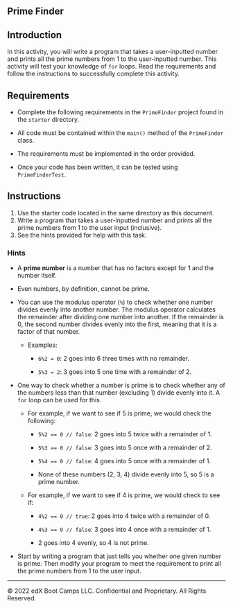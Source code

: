 ## Prime Finder

## Introduction

In this activity, you will write a program that takes a user-inputted number and prints all the prime numbers from 1 to the user-inputted number. This activity will test your knowledge of `for` loops. Read the requirements and follow the instructions to successfully complete this activity.

## Requirements

- Complete the following requirements in the `PrimeFinder` project found in the `starter` directory.

- All code must be contained within the `main()` method of the `PrimeFinder` class.

- The requirements must be implemented in the order provided.

- Once your code has been written, it can be tested using `PrimeFinderTest`.

## Instructions

1. Use the starter code located in the same directory as this document.
2. Write a program that takes a user-inputted number and prints all the prime numbers from 1 to the user input (inclusive).
3. See the hints provided for help with this task.

### Hints

- A **prime number** is a number that has no factors except for 1 and the number itself.

- Even numbers, by definition, cannot be prime.

- You can use the modulus operator (`%`) to check whether one number divides evenly into another number. The modulus operator calculates the remainder after dividing one number into another. If the remainder is 0, the second number divides evenly into the first, meaning that it is a factor of that number.

  - Examples:

    - `6%2 = 0`: 2 goes into 6 three times with no remainder.

    - `5%3 = 2`: 3 goes into 5 one time with a remainder of 2.

- One way to check whether a number is prime is to check whether any of the numbers less than that number (excluding 1) divide evenly into it. A `for` loop can be used for this.

  - For example, if we want to see if 5 is prime, we would check the following:

    - `5%2 == 0 // false`: 2 goes into 5 twice with a remainder of 1.

    - `5%3 == 0 // false`: 3 goes into 5 once with a remainder of 2.

    - `5%4 == 0 // false`: 4 goes into 5 once with a remainder of 1.

    - None of these numbers (2, 3, 4) divide evenly into 5, so 5 is a prime number.

  - For example, if we want to see if 4 is prime, we would check to see if:

    - `4%2 == 0 // true`: 2 goes into 4 twice with a remainder of 0.

    - `4%3 == 0 // false`: 3 goes into 4 once with a remainder of 1.

    - 2 goes into 4 evenly, so 4 is not prime.

- Start by writing a program that just tells you whether one given number is prime. Then modify your program to meet the requirement to print all the prime numbers from 1 to the user input.

---

© 2022 edX Boot Camps LLC. Confidential and Proprietary. All Rights Reserved.
